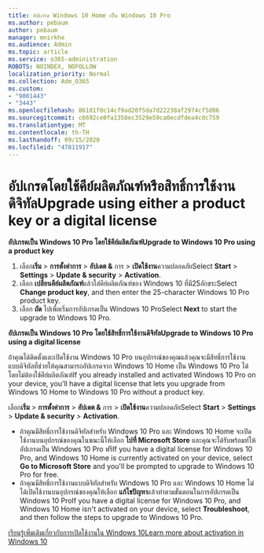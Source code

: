 ```yaml
---
title: อัปเกรด Windows 10 Home เป็น Windows 10 Pro
ms.author: pebaum
author: pebaum
manager: mnirkhe
ms.audience: Admin
ms.topic: article
ms.service: o365-administration
ROBOTS: NOINDEX, NOFOLLOW
localization_priority: Normal
ms.collection: Adm_O365
ms.custom:
- "9001443"
- "3443"
ms.openlocfilehash: 86181f0c14cf9ad20f5da7d22238af2974cf5d06
ms.sourcegitcommit: c6692ce0fa1358ec3529e59ca0ecdfdea4cdc759
ms.translationtype: MT
ms.contentlocale: th-TH
ms.lasthandoff: 09/15/2020
ms.locfileid: "47811917"
---
```

# <a name="upgrade-using-either-a-product-key-or-a-digital-license"></a><span data-ttu-id="e1d05-102">อัปเกรดโดยใช้คีย์ผลิตภัณฑ์หรือสิทธิ์การใช้งานดิจิทัล</span><span class="sxs-lookup"><span data-stu-id="e1d05-102">Upgrade using either a product key or a digital license</span></span>

<span data-ttu-id="e1d05-103">**อัปเกรดเป็น Windows 10 Pro โดยใช้คีย์ผลิตภัณฑ์**</span><span class="sxs-lookup"><span data-stu-id="e1d05-103">**Upgrade to Windows 10 Pro using a product key**</span></span>

1. <span data-ttu-id="e1d05-104">เลือก**เริ่ม**  >  **การตั้งค่าการ**  >  **อัปเดต &** การ  >  **เปิดใช้งาน**ความปลอดภัย</span><span class="sxs-lookup"><span data-stu-id="e1d05-104">Select **Start** > **Settings** > **Update & security** > **Activation**.</span></span>
2. <span data-ttu-id="e1d05-105">เลือก **เปลี่ยนคีย์ผลิตภัณฑ์**แล้วใส่คีย์ผลิตภัณฑ์ของ Windows 10 ที่มี25อักขระ</span><span class="sxs-lookup"><span data-stu-id="e1d05-105">Select **Change product key**, and then enter the 25-character Windows 10 Pro product key.</span></span>
3. <span data-ttu-id="e1d05-106">เลือก **ถัด** ไปเพื่อเริ่มการอัปเกรดเป็น Windows 10 Pro</span><span class="sxs-lookup"><span data-stu-id="e1d05-106">Select **Next** to start the upgrade to Windows 10 Pro.</span></span>

<span data-ttu-id="e1d05-107">**อัปเกรดเป็น Windows 10 Pro โดยใช้สิทธิ์การใช้งานดิจิทัล**</span><span class="sxs-lookup"><span data-stu-id="e1d05-107">**Upgrade to Windows 10 Pro using a digital license**</span></span>

<span data-ttu-id="e1d05-108">ถ้าคุณได้ติดตั้งและเปิดใช้งาน Windows 10 Pro บนอุปกรณ์ของคุณแล้วคุณจะมีสิทธิ์การใช้งานแบบดิจิทัลที่ช่วยให้คุณสามารถอัปเกรดจาก Windows 10 Home เป็น Windows 10 Pro ได้โดยไม่ต้องใช้คีย์ผลิตภัณฑ์</span><span class="sxs-lookup"><span data-stu-id="e1d05-108">If you already installed and activated Windows 10 Pro on your device, you’ll have a digital license that lets you upgrade from Windows 10 Home to Windows 10 Pro without a product key.</span></span>

<span data-ttu-id="e1d05-109">เลือก**เริ่ม**  >  **การตั้งค่าการ**  >  **อัปเดต &** การ  >  **เปิดใช้งาน**ความปลอดภัย</span><span class="sxs-lookup"><span data-stu-id="e1d05-109">Select **Start** > **Settings** > **Update & security** > **Activation**.</span></span>

- <span data-ttu-id="e1d05-110">ถ้าคุณมีสิทธิ์การใช้งานดิจิทัลสำหรับ Windows 10 Pro และ Windows 10 Home จะเปิดใช้งานบนอุปกรณ์ของคุณในขณะนี้ให้เลือก **ไปที่ Microsoft Store** และคุณจะได้รับพร้อมท์ให้อัปเกรดเป็น Windows 10 Pro ฟรี</span><span class="sxs-lookup"><span data-stu-id="e1d05-110">If you have a digital license for Windows 10 Pro, and Windows 10 Home is currently activated on your device, select **Go to Microsoft Store** and you'll be prompted to upgrade to Windows 10 Pro for free.</span></span>
- <span data-ttu-id="e1d05-111">ถ้าคุณมีสิทธิ์การใช้งานแบบดิจิทัลสำหรับ Windows 10 Pro และ Windows 10 Home ไม่ได้เปิดใช้งานบนอุปกรณ์ของคุณให้เลือก **แก้ไขปัญหา**แล้วทำตามขั้นตอนในการอัปเกรดเป็น Windows 10 Pro</span><span class="sxs-lookup"><span data-stu-id="e1d05-111">If you have a digital license for Windows 10 Pro, and Windows 10 Home isn't activated on your device, select **Troubleshoot**, and then follow the steps to upgrade to Windows 10 Pro.</span></span>

[<span data-ttu-id="e1d05-112">เรียนรู้เพิ่มเติมเกี่ยวกับการเปิดใช้งานใน Windows 10</span><span class="sxs-lookup"><span data-stu-id="e1d05-112">Learn more about activation in Windows 10</span></span>](https://support.microsoft.com/help/12440)